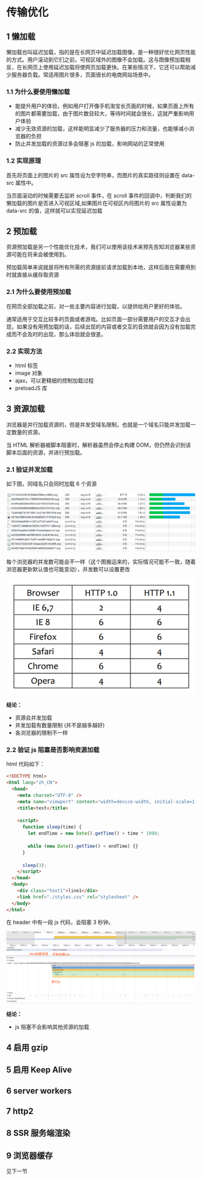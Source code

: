 # 传输优化

## 1 懒加载

懒加载也叫延迟加载，指的是在长网页中延迟加载图像，是一种很好优化网页性能的方式。用户滚动到它们之前，可视区域外的图像不会加载。这与图像预加载相反，在长网页上使用延迟加载将使网页加载更快。在某些情况下，它还可以帮助减少服务器负载。常适用图片很多，页面很长的电商网站场景中。

### 1.1 为什么要使用懒加载

- 能提升用户的体验，例如用户打开像手机淘宝长页面的时候，如果页面上所有的图片都需要加载，由于图片数目较大，等待时间就会很长，这就严重影响用户体验
- 减少无效资源的加载，这样能明显减少了服务器的压力和流量，也能够减小浏览器的负担
- 防止并发加载的资源过多会阻塞 js 的加载，影响网站的正常使用

### 1.2 实现原理

首先将页面上的图片的 src 属性设为空字符串，而图片的真实路径则设置在 data-src 属性中。

当页面滚动的时候需要去监听 scroll 事件，在 scroll 事件的回调中，判断我们的懒加载的图片是否进入可视区域,如果图片在可视区内将图片的 src 属性设置为 data-src 的值，这样就可以实现延迟加载

## 2 预加载

资源预加载是另一个性能优化技术，我们可以使用该技术来预先告知浏览器某些资源可能在将来会被使用到。

预加载简单来说就是将所有所需的资源提前请求加载到本地，这样后面在需要用到时就直接从缓存取资源

### 2.1 为什么要使用预加载

在网页全部加载之前，对一些主要内容进行加载，以提供给用户更好的体验。

通常适用于交互比较多的页面或者游戏。比如页面一部分需要用户的交互才会出现，如果没有用预加载的话，后续出现的内容或者交互的音效就会因为没有加载完成而不会及时的出现，那么体验就会很差。

### 2.2 实现方法

- html 标签
- image 对象
- ajax，可以更精细的控制加载过程
- preloadJS 库

## 3 资源加载

浏览器是并行加载资源的，但是并发受域名限制，也就是一个域名只能并发加载一定数量的资源。

当 HTML 解析器被脚本阻塞时，解析器虽然会停止构建 DOM，但仍然会识别该脚本后面的资源，并进行预加载。

### 2.1 验证并发加载

如下图，同域名只会同时加载 6 个资源

![](../images/5_cssJsExec_20191231174842.png)

每个浏览器的并发数可能会不一样（这个图搬运来的，实际情况可能不一致，随着浏览器更新默认值也可能变动），并发数可以设置更改

![](../images/5_cssJsExec_20191231175931.png)

**结论：**

- 资源会并发加载
- 并发加载有数量限制 (并不是越多越好)
- 各浏览器的限制不一样

### 2.2 验证 js 阻塞是否影响资源加载

html 代码如下：

```html
<!DOCTYPE html>
<html lang="zh_CN">
  <head>
    <meta charset="UTF-8" />
    <meta name="viewport" content="width=device-width, initial-scale=1.0" />
    <title>test</title>

    <script>
      function sleep(time) {
        let endTime = new Date().getTime() + time * 1000;

        while (new Date().getTime() < endTime) {}
      }

      sleep(3);
    </script>
  </head>
  <body>
    <div class="text1">line1</div>
    <link href="./styles.css" rel="stylesheet" />
  </body>
</html>
```

在 header 中有一段 js 代码，会阻塞 3 秒钟。

![](../images/5_cssJsExec_20200102174938.png)

**结论：**

- js 阻塞不会影响其他资源的加载

## 4 启用 gzip

## 5 启用 Keep Alive

## 6 server workers

## 7 http2

## 8 SSR 服务端渲染

## 9 浏览器缓存

见下一节
